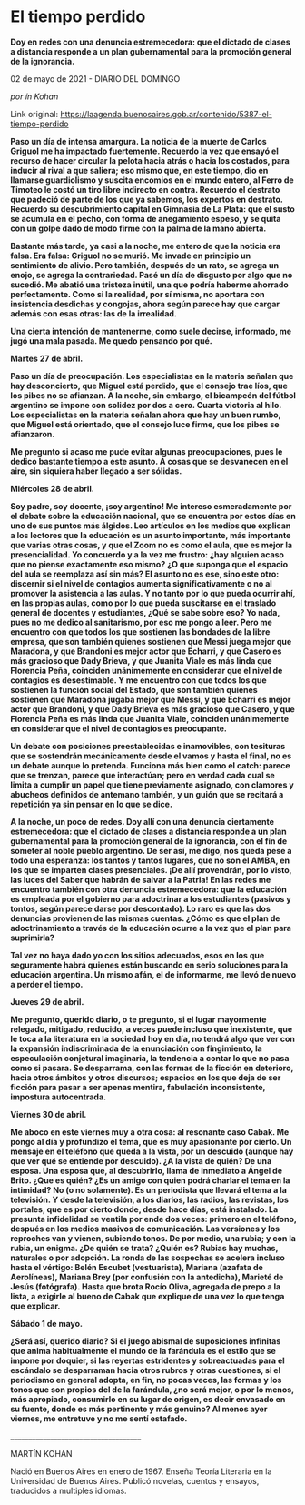 # El tiempo perdido

**Doy en redes con una denuncia estremecedora: que el dictado de clases a distancia responde a un plan gubernamental para la promoción general de la ignorancia.**

02 de mayo de 2021 - DIARIO DEL DOMINGO

_por ín Kohan_

Link original: https://laagenda.buenosaires.gob.ar/contenido/5387-el-tiempo-perdido



**Paso un día de intensa amargura. La noticia de la muerte de Carlos Griguol me ha impactado fuertemente. Recuerdo la vez que ensayó el recurso de hacer circular la pelota hacia atrás o hacia los costados, para inducir al rival a que saliera; eso mismo que, en este tiempo, dio en llamarse guardiolismo y suscita encomios en el mundo entero, al Ferro de Timoteo le costó un tiro libre indirecto en contra. Recuerdo el destrato que padeció de parte de los que ya sabemos, los expertos en destrato. Recuerdo su descubrimiento capital en Gimnasia de La Plata: que el susto se acumula en el pecho, con forma de anegamiento espeso, y se quita con un golpe dado de modo firme con la palma de la mano abierta.**




**Bastante más tarde, ya casi a la noche, me entero de que la noticia era falsa. Era falsa: Griguol no se murió. Me invade en principio un sentimiento de alivio. Pero también, después de un rato, se agrega un enojo, se agrega la contrariedad. Pasé un día de disgusto por algo que no sucedió. Me abatió una tristeza inútil, una que podría haberme ahorrado perfectamente. Como si la realidad, por sí misma, no aportara con insistencia desdichas y congojas, ahora según parece hay que cargar además con esas otras: las de la irrealidad.**




**Una cierta intención de mantenerme, como suele decirse, informado, me jugó una mala pasada. Me quedo pensando por qué.**




**Martes 27 de abril.**




**Paso un día de preocupación. Los especialistas en la materia señalan que hay desconcierto, que Miguel está perdido, que el consejo trae líos, que los pibes no se afianzan. A la noche, sin embargo, el bicampeón del fútbol argentino se impone con solidez por dos a cero. Cuarta victoria al hilo. Los especialistas en la materia señalan ahora que hay un buen rumbo, que Miguel está orientado, que el consejo luce firme, que los pibes se afianzaron.**




**Me pregunto si acaso me pude evitar algunas preocupaciones, pues le dedico bastante tiempo a este asunto. A cosas que se desvanecen en el aire, sin siquiera haber llegado a ser sólidas.**




**Miércoles 28 de abril.**




**Soy padre, soy docente, ¡soy argentino! Me intereso esmeradamente por el debate sobre la educación nacional, que se encuentra por estos días en uno de sus puntos más álgidos. Leo artículos en los medios que explican a los lectores que la educación es un asunto importante, más importante que varias otras cosas, y que el Zoom no es como el aula, que es mejor la presencialidad. Yo concuerdo y a la vez me frustro: ¿hay alguien acaso que no piense exactamente eso mismo? ¿O que suponga que el espacio del aula se reemplaza así sin más? El asunto no es ese, sino este otro: discernir si el nivel de contagios aumenta significativamente o no al promover la asistencia a las aulas. Y no tanto por lo que pueda ocurrir ahí, en las propias aulas, como por lo que pueda suscitarse en el traslado general de docentes y estudiantes, ¿Qué se sabe sobre eso? Yo nada, pues no me dedico al sanitarismo, por eso me pongo a leer. Pero me encuentro con que todos los que sostienen las bondades de la libre empresa, que son también quienes sostienen que Messi juega mejor que Maradona, y que Brandoni es mejor actor que Echarri, y que Casero es más gracioso que Dady Brieva, y que Juanita Viale es más linda que Florencia Peña, coinciden unánimemente en considerar que el nivel de contagios es desestimable. Y me encuentro con que todos los que sostienen la función social del Estado, que son también quienes sostienen que Maradona jugaba mejor que Messi, y que Echarri es mejor actor que Brandoni, y que Dady Brieva es más gracioso que Casero, y que Florencia Peña es más linda que Juanita Viale, coinciden unánimemente en considerar que el nivel de contagios es preocupante.**




**Un debate con posiciones preestablecidas e inamovibles, con tesituras que se sostendrán mecánicamente desde el vamos y hasta el final, no es un debate aunque lo pretenda. Funciona más bien como el catch: parece que se trenzan, parece que interactúan; pero en verdad cada cual se limita a cumplir un papel que tiene previamente asignado, con clamores y abucheos definidos de antemano también, y un guión que se recitará a repetición ya sin pensar en lo que se dice.**




**A la noche, un poco de redes. Doy allí con una denuncia ciertamente estremecedora: que el dictado de clases a distancia responde a un plan gubernamental para la promoción general de la ignorancia, con el fin de someter al noble pueblo argentino. De ser así, me digo, nos queda pese a todo una esperanza: los tantos y tantos lugares, que no son el AMBA, en los que se imparten clases presenciales. ¡De allí provendrán, por lo visto, las luces del Saber que habrán de salvar a la Patria! En las redes me encuentro también con otra denuncia estremecedora: que la educación es empleada por el gobierno para adoctrinar a los estudiantes (pasivos y tontos, según parece darse por descontado). Lo raro es que las dos denuncias provienen de las mismas cuentas. ¿Cómo es que el plan de adoctrinamiento a través de la educación ocurre a la vez que el plan para suprimirla?**




**Tal vez no haya dado yo con los sitios adecuados, esos en los que seguramente habrá quienes están buscando en serio soluciones para la educación argentina. Un mismo afán, el de informarme, me llevó de nuevo a perder el tiempo.**




**Jueves 29 de abril.**




**Me pregunto, querido diario, o te pregunto, si el lugar mayormente relegado, mitigado, reducido, a veces puede incluso que inexistente, que le toca a la literatura en la sociedad hoy en día, no tendrá algo que ver con la expansión indiscriminada de la enunciación con fingimiento, la especulación conjetural imaginaria, la tendencia a contar lo que no pasa como si pasara. Se desparrama, con las formas de la ficción en deterioro, hacia otros ámbitos y otros discursos; espacios en los que deja de ser ficción para pasar a ser apenas mentira, fabulación inconsistente, impostura autocentrada.**




**Viernes 30 de abril.**




**Me aboco en este viernes muy a otra cosa: al resonante caso Cabak. Me pongo al día y profundizo el tema, que es muy apasionante por cierto. Un mensaje en el teléfono que queda a la vista, por un descuido (aunque hay que ver qué se entiende por descuido). ¿A la vista de quién? De una esposa. Una esposa que, al descubrirlo, llama de inmediato a Ángel de Brito. ¿Que es quién? ¿Es un amigo con quien podrá charlar el tema en la intimidad? No (o no solamente). Es un periodista que llevará el tema a la televisión. Y desde la televisión, a los diarios, las radios, las revistas, los portales, que es por cierto donde, desde hace días, está instalado. La presunta infidelidad se ventila por ende dos veces: primero en el teléfono, después en los medios masivos de comunicación. Las versiones y los reproches van y vienen, subiendo tonos. De por medio, una rubia; y con la rubia, un enigma. ¿De quién se trata? ¿Quién es? Rubias hay muchas, naturales o por adopción. La ronda de las sospechas se acelera incluso hasta el vértigo: Belén Escubet (vestuarista), Mariana (azafata de Aerolíneas), Mariana Brey (por confusión con la antedicha), Marieté de Jesús (fotógrafa). Hasta que brota Rocío Oliva, agregada de prepo a la lista, a exigirle al bueno de Cabak que explique de una vez lo que tenga que explicar.**




**Sábado 1 de mayo.**




**¿Será así, querido diario? Si el juego abismal de suposiciones infinitas que anima habitualmente el mundo de la farándula es el estilo que se impone por doquier, si las reyertas estridentes y sobreactuadas para el escándalo se desparraman hacia otros rubros y otras cuestiones, si el periodismo en general adopta, en fin, no pocas veces, las formas y los tonos que son propios del de la farándula, ¿no será mejor, o por lo menos, más apropiado, consumirlo en su lugar de origen, es decir envasado en su fuente, donde es más pertinente y más genuino? Al menos ayer viernes, me entretuve y no me sentí estafado.**




\_\_\_\_\_\_\_\_\_\_\_\_\_\_\_\_\_\_\_\_\_\_\_\_\_\_\_\_\_\_\_\_\_\_\_\_




MARTÍN KOHAN




Nació en Buenos Aires en enero de 1967. Enseña Teoría Literaria en la Universidad de Buenos Aires. Publicó novelas, cuentos y ensayos, traducidos a multiples idiomas.



